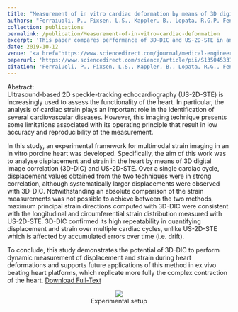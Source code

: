 ```yaml
---
title: "Measurement of in vitro cardiac deformation by means of 3D digital image correlation and ultrasound 2D speckle-tracking echocardiography"
authors: "Ferraiuoli, P., Fixsen, L.S., Kappler, B., Lopata, R.G.P, Fenner, J.W. and Narracott, A.J."
collection: publications
permalink: /publication/Measurement-of-in-vitro-cardiac-deformation
excerpt: 'This paper compares performance of 3D-DIC and US-2D-STE in analysing cardiac deformations'
date: 2019-10-12
venue: '<a href="https://www.sciencedirect.com/journal/medical-engineering-and-physics">Medical Engineering & Physics</a>'
paperurl: 'https://www.sciencedirect.com/science/article/pii/S1350453319301985'
citation: 'Ferraiuoli, P., Fixsen, L.S., Kappler, B., Lopata, R.G., Fenner, J.W. and Narracott, A.J., 2019. Measurement of in vitro cardiac deformation by means of 3D digital image correlation and ultrasound 2D speckle-tracking echocardiography. Medical Engineering & Physics, 74, pp.146-152.'
---
```


Abstract:
<br>
Ultrasound-based 2D speckle-tracking echocardiography (US-2D-STE) is increasingly used to assess the functionality of the heart. In particular, the analysis of cardiac strain plays an important role in the identification of several cardiovascular diseases. However, this imaging technique presents some limitations associated with its operating principle that result in low accuracy and reproducibility of the measurement.

In this study, an experimental framework for multimodal strain imaging in an in vitro porcine heart was developed. Specifically, the aim of this work was to analyse displacement and strain in the heart by means of 3D digital image correlation (3D-DIC) and US-2D-STE. Over a single cardiac cycle, displacement values obtained from the two techniques were in strong correlation, although systematically larger displacements were observed with 3D-DIC. Notwithstanding an absolute comparison of the strain measurements was not possible to achieve between the two methods, maximum principal strain directions computed with 3D-DIC were consistent with the longitudinal and circumferential strain distribution measured with US-2D-STE. 3D-DIC confirmed its high repeatability in quantifying displacement and strain over multiple cardiac cycles, unlike US-2D-STE which is affected by accumulated errors over time (i.e. drift).

To conclude, this study demonstrates the potential of 3D-DIC to perform dynamic measurement of displacement and strain during heart deformations and supports future applications of this method in ex vivo beating heart platforms, which replicate more fully the complex contraction of the heart. [Download Full-Text](https://www.sciencedirect.com/science/article/pii/S1350453319301985/pdfft?isDTMRedir=true&download=true)
<br>
<center><img src= "https://ars.els-cdn.com/content/image/1-s2.0-S1350453319301985-gr1.jpg"></center>
<center>Experimental setup</center>
<br>


